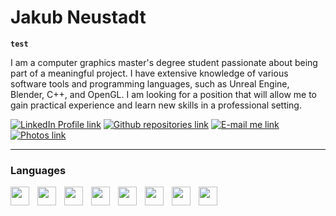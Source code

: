 # Jakub Neustadt

**`test`**

I am a computer graphics master's degree student passionate about being part of a meaningful project. I have extensive knowledge of various software tools and programming languages, such as Unreal Engine, Blender, C++, and OpenGL. I am looking for a position that will allow me to gain practical experience and learn new skills in a professional setting.

<p align=Lleft">
  <a href="https://www.linkedin.com/in/jakub-neustadt/">
    <img alt="LinkedIn Profile link" title="LinkedIn" src="https://custom-icon-badges.demolab.com/badge/-Linkedin-blue?style=for-the-badge&logoColor=white&logo=linkedin"></a>
  <a href="https://github.com/Nojsty?tab=repositories">
    <img alt="Github repositories link" title="Github Repos" src="https://custom-icon-badges.demolab.com/badge/-My%20Repos-green?style=for-the-badge&logoColor=white&logo=repo"></a>
  <a href="mailto:jakub.neustadt@gmail.com">
    <img alt="E-mail me link" title="E-mail" src="https://custom-icon-badges.demolab.com/badge/-jakub.neustadt@gmail.com-red?style=for-the-badge&logo=mention&logoColor=white"></a>
  <a href="https://www.eyeem.com/u/nojsty/photos">
    <img alt="Photos link" title="Eyeem" src="https://custom-icon-badges.demolab.com/badge/-Eyeem-yellow?style=for-the-badge&logoColor=white&logo=device-camera"></a>
</p>

---

### Languages

<img align="left" alt="" width="30px" style="padding-right:10px;" src="https://cdn.jsdelivr.net/gh/devicons/devicon/icons/cplusplus/cplusplus-original.svg"/>
<img align="left" alt="" width="30px" style="padding-right:10px;" src="https://cdn.jsdelivr.net/gh/devicons/devicon/icons/unrealengine/unrealengine-original.svg"/>
<img align="left" alt="" width="30px" style="padding-right:10px;" src="https://cdn.jsdelivr.net/gh/devicons/devicon/icons/opengl/opengl-original.svg"/>
<img align="left" alt="" width="30px" style="padding-right:10px;" src="https://cdn.jsdelivr.net/gh/devicons/devicon/icons/figma/figma-original.svg"/>
<img align="left" alt="" width="30px" style="padding-right:10px;" src="https://cdn.jsdelivr.net/gh/devicons/devicon/icons/html5/html5-original.svg"/>
<img align="left" alt="" width="30px" style="padding-right:10px;" src="https://cdn.jsdelivr.net/gh/devicons/devicon/icons/css3/css3-original.svg"/>
<img align="left" alt="" width="30px" style="padding-right:10px;" src="https://cdn.jsdelivr.net/gh/devicons/devicon/icons/processing/processing-original.svg"/>
<img align="left" alt="" width="30px" style="padding-right:10px;" src="https://cdn.jsdelivr.net/gh/devicons/devicon/icons/blender/blender-original.svg"/>


<!--
**Nojsty/Nojsty** is a ✨ _special_ ✨ repository because its `README.md` (this file) appears on your GitHub profile.

Here are some ideas to get you started:

- 🔭 I’m currently working on ...
- 🌱 I’m currently learning ...
- 👯 I’m looking to collaborate on ...
- 🤔 I’m looking for help with ...
- 💬 Ask me about ...
- 📫 How to reach me: ...
- 😄 Pronouns: ...
- ⚡ Fun fact: ...
-->
